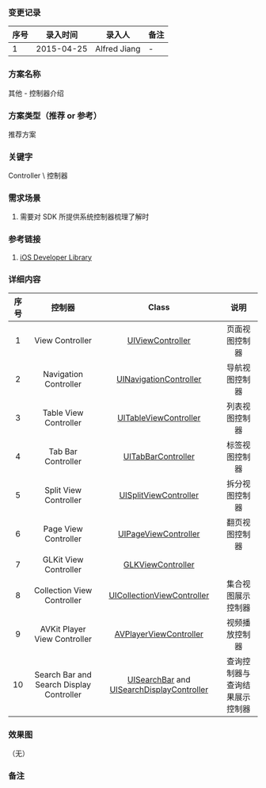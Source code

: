 ### 变更记录
| 序号 | 录入时间 | 录入人 | 备注 |
| -- | -- | -- | -- |
| 1 | 2015-04-25 | Alfred Jiang | - |

### 方案名称
其他 - 控制器介绍

### 方案类型（推荐 or 参考）
推荐方案

### 关键字
Controller \ 控制器

### 需求场景
1. 需要对 SDK 所提供系统控制器梳理了解时

### 参考链接
1. [iOS Developer Library](https://developer.apple.com/library/ios/navigation/)

### 详细内容

| 序号 | 控制器 | Class | 说明 |
|:-------------: |:---------------:|:-------------:|:-------------:|
| 1 | View Controller | [UIViewController](https://developer.apple.com/library/ios/documentation/UIKit/Reference/UIViewController_class/) | 页面视图控制器 |
| 2 | Navigation Controller | [UINavigationController](https://developer.apple.com/library/ios/documentation/UIKit/Reference/UINavigationController_class/) | 导航视图控制器 |
| 3 | Table View Controller | [UITableViewController](https://developer.apple.com/library/ios/documentation/UIKit/Reference/UITableViewController_class/) | 列表视图控制器 |
| 4 | Tab Bar Controller | [UITabBarController](https://developer.apple.com/library/ios/documentation/UIKit/Reference/UITabBarController_class/) | 标签视图控制器 |
| 5 | Split View Controller | [UISplitViewController](https://developer.apple.com/library/ios/documentation/UIKit/Reference/UISplitViewController_class/) | 拆分视图控制器 |
| 6 | Page View Controller | [UIPageViewController](https://developer.apple.com/library/ios/documentation/UIKit/Reference/UIPageViewController_class/) | 翻页视图控制器 |
| 7 | GLKit View Controller | [GLKViewController](https://developer.apple.com/library/ios/documentation/GLkit/Reference/GLKViewController_ClassRef/) |  |
| 8 | Collection View Controller | [UICollectionViewController](https://developer.apple.com/library/ios/documentation/UIKit/Reference/UICollectionViewController_class/) | 集合视图展示控制器 |
| 9 | AVKit Player View Controller | [AVPlayerViewController](https://developer.apple.com/library/ios/documentation/UIKit/Reference/AVPlayerViewController_class/) | 视频播放控制器 |
| 10 | Search Bar and Search Display Controller | [UISearchBar](https://developer.apple.com/library/ios/documentation/UIKit/Reference/UISearchBar_class/) and [UISearchDisplayController](https://developer.apple.com/library/ios/documentation/UIKit/Reference/UISearchDisplayController_class/) | 查询控制器与查询结果展示控制器 |

### 效果图
（无）

### 备注
